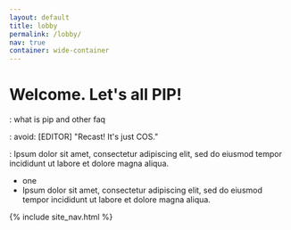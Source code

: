 ```yaml
---
layout: default
title: lobby
permalink: /lobby/
nav: true
container: wide-container
---
```


# Welcome. Let's all PIP!

\:  what is pip and other faq

\: avoid: [EDITOR] "Recast! It's just COS."

\: Ipsum dolor sit amet, consectetur adipiscing elit, sed do eiusmod tempor incididunt ut labore et dolore magna aliqua.

- one
- Ipsum dolor sit amet, consectetur adipiscing elit, sed do eiusmod tempor incididunt ut labore et dolore magna aliqua.

{% include site_nav.html %}



















